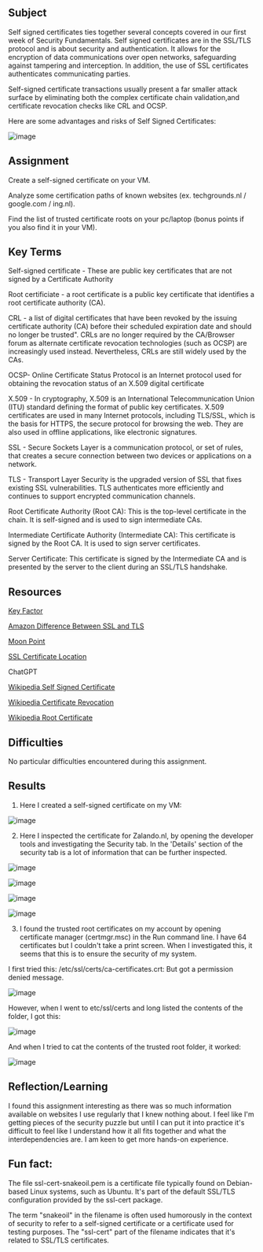 ##  Subject
Self signed certificates ties together several concepts covered in our first week of Security Fundamentals.  Self signed certificates are in the SSL/TLS protocol and is about security and authentication. It allows for the encryption of data communications over open networks, safeguarding against tampering and interception.  In addition, the use of SSL certificates authenticates communicating parties.  

Self-signed certificate transactions usually present a far smaller attack surface by eliminating both the complex certificate chain validation,and certificate revocation checks like CRL and OCSP.

Here are some advantages and risks of Self Signed Certificates:

![image](https://github.com/techgrounds/cloud-assignments-E28MS/assets/151161141/ed8d280c-e1d5-4c2e-8f2b-1744b2bdd97f)


##  Assignment

Create a self-signed certificate on your VM.

Analyze some certification paths of known websites (ex. techgrounds.nl / google.com / ing.nl).

Find the list of trusted certificate roots on your pc/laptop (bonus points if you also find it in your VM).

##  Key Terms

Self-signed certificate - These are public key certificates that are not signed by a Certificate Authority

Root certificiate -  a root certificate is a public key certificate that identifies a root certificate authority (CA).

CRL - a list of digital certificates that have been revoked by the issuing certificate authority (CA) before their scheduled expiration date and should no longer be trusted". CRLs are no longer required by the CA/Browser forum as alternate certificate revocation technologies (such as OCSP) are increasingly used instead. Nevertheless, CRLs are still widely used by the CAs.

OCSP- Online Certificate Status Protocol is an Internet protocol used for obtaining the revocation status of an X.509 digital certificate

X.509 - In cryptography, X.509 is an International Telecommunication Union (ITU) standard defining the format of public key certificates. X.509 certificates are used in many Internet protocols, including TLS/SSL, which is the basis for HTTPS, the secure protocol for browsing the web. They are also used in offline applications, like electronic signatures.

SSL -  Secure Sockets Layer is a communication protocol, or set of rules, that creates a secure connection between two devices or applications on a network. 

TLS -  Transport Layer Security is the upgraded version of SSL that fixes existing SSL vulnerabilities. TLS authenticates more efficiently and continues to support encrypted communication channels.

Root Certificate Authority (Root CA): This is the top-level certificate in the chain. It is self-signed and is used to sign intermediate CAs.

Intermediate Certificate Authority (Intermediate CA): This certificate is signed by the Root CA. It is used to sign server certificates.

Server Certificate: This certificate is signed by the Intermediate CA and is presented by the server to the client during an SSL/TLS handshake.



##  Resources

[Key Factor](https://www.keyfactor.com/blog/self-signed-certificate-risks/)

[Amazon Difference Between SSL and TLS](https://aws.amazon.com/compare/the-difference-between-ssl-and-tls/#:~:text=SSL%20is%20technology%20your%20applications,that%20fixes%20existing%20SSL%20vulnerabilities.)

[Moon Point](https://support.moonpoint.com/os/windows/certificates/trusted_root.php)

[SSL Certificate Location](https://serverfault.com/questions/62496/ssl-certificate-location-on-unix-linux)

ChatGPT

[Wikipedia Self Signed Certificate](https://en.wikipedia.org/wiki/Self-signed_certificate)

[Wikipedia Certificate Revocation](https://en.wikipedia.org/wiki/Certificate_revocation)

[Wikipedia Root Certificate](https://en.wikipedia.org/wiki/Root_certificate)





##  Difficulties

No particular difficulties encountered during this assignment.

##  Results

1.  Here I created a self-signed certificate on my VM:  

![image](https://github.com/techgrounds/cloud-assignments-E28MS/assets/151161141/ed843398-2ed0-48eb-a268-3e3a2a7ad699)

2.  Here I inspected the certificate for Zalando.nl, by opening the developer tools and investigating the Security tab.  In the 'Details' section of the security tab is a lot of information that can be further inspected.

   ![image](https://github.com/techgrounds/cloud-assignments-E28MS/assets/151161141/6be55b2d-64b6-47b5-aac6-9abc7ccc458c)
   

   ![image](https://github.com/techgrounds/cloud-assignments-E28MS/assets/151161141/3b8c0ebb-c0ed-4ec1-a09a-4838f2ab0217)
   

   ![image](https://github.com/techgrounds/cloud-assignments-E28MS/assets/151161141/0b18f73e-a2c0-4ab5-b958-b3fea9910609)

   
   ![image](https://github.com/techgrounds/cloud-assignments-E28MS/assets/151161141/3b5b60f2-1938-40a9-b4fe-63f4524873b7)

3.  I found the trusted root certificates on my account by opening certificate manager (certmgr.msc) in the Run command line.  I have 64 certificates but I couldn't take a print screen. When I investigated this, it seems that this is to ensure the security of my system.

I first tried this: /etc/ssl/certs/ca-certificates.crt:   But got a permission denied message.


![image](https://github.com/techgrounds/cloud-assignments-E28MS/assets/151161141/072ac071-88f8-47d8-9b46-bc16e1009faf)



However, when I went to etc/ssl/certs and long listed the contents of the folder, I got this:

![image](https://github.com/techgrounds/cloud-assignments-E28MS/assets/151161141/c31eb91f-a088-4f8b-86a0-b40472cd3a28)

And when I tried to cat the contents of the trusted root folder, it worked:

![image](https://github.com/techgrounds/cloud-assignments-E28MS/assets/151161141/af4edcb3-e9ab-4f7d-8b0d-d536d00f40b5)


##  Reflection/Learning
I found this assignment interesting as there was so much information available on websites I use regularly that I knew nothing about.  I feel like I'm getting pieces of the security puzzle but until I can put it into practice it's difficult to feel like I understand how it all fits together and what the interdependencies are.  I am keen to get more hands-on experience.


##  Fun fact:

The file ssl-cert-snakeoil.pem is a certificate file typically found on Debian-based Linux systems, such as Ubuntu. It's part of the default SSL/TLS configuration provided by the ssl-cert package.


The term "snakeoil" in the filename is often used humorously in the context of security to refer to a self-signed certificate or a certificate used for testing purposes. The "ssl-cert" part of the filename indicates that it's related to SSL/TLS certificates.
